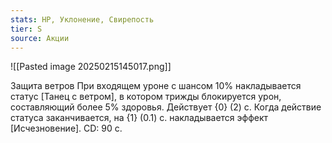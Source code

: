 ```yaml
---
stats: HP, Уклонение, Свирепость
tier: S
source: Акции
---
```

![[Pasted image 20250215145017.png]]

Защита ветров
При входящем уроне с шансом 10% накладывается статус [Танец с ветром], в котором трижды блокируется урон, составляющий более 5% здоровья. Действует {0} (2) с. Когда действие статуса заканчивается, на {1} (0.1) с. накладывается эффект [Исчезновение]. CD: 90 с.

